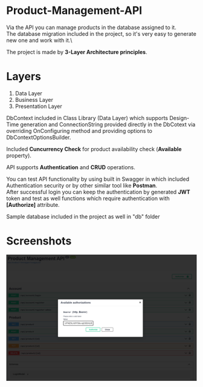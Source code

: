 # Product-Management-API

Via the API you can manage products in the database assigned to it.\
The database migration included in the project, so it's very easy to generate new one and work with it.\

The project is made by **3-Layer Architecture principles**.

# Layers 
1. Data Layer
2. Business Layer
3. Presentation Layer

DbContext included in Class Library (Data Layer) which supports Design-Time generation and ConnectionString provided directly in the DbCotext via overriding OnConfiguring method and providing options to DbContextOptionsBuilder.

Included **Cuncurrency Check** for product availability check (**Available** property).

API supports **Authentication** and **CRUD** operations.

You can test API functionality by using built in Swagger in which included Authentication security or by other similar tool like **Postman**.\
After successful login you can keep the authentication by generated **JWT** token and test as well functions which require authentication with **[Authorize]** attribute.

Sample database included in the project as well in "db" folder

# Screenshots
![Swagger](images/Swagger.png)
